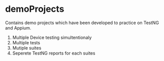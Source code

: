# demoProjects
Contains demo projects which have been developed to practice on TestNG and Appium.

1. Multiple Device testing simultentionaly
2. Multiple tests
3. Mutiple suites
4. Seperete TestNG reports for each suites
